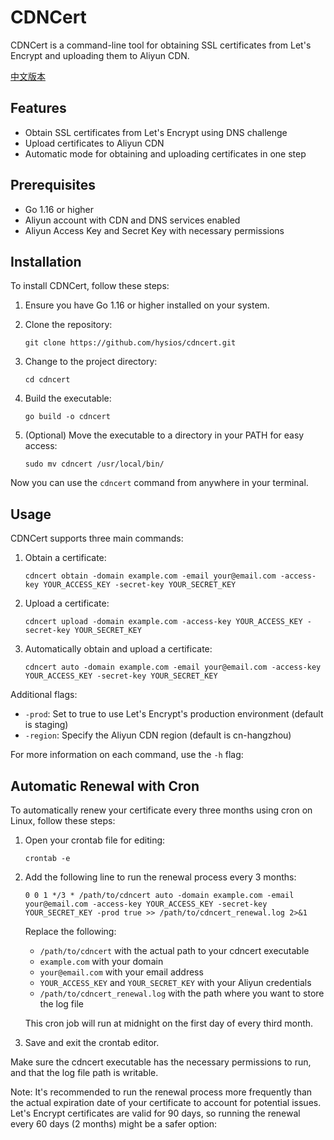 # CDNCert

CDNCert is a command-line tool for obtaining SSL certificates from Let's Encrypt and uploading them to Aliyun CDN.


[中文版本](README_zh.md)

## Features

- Obtain SSL certificates from Let's Encrypt using DNS challenge
- Upload certificates to Aliyun CDN
- Automatic mode for obtaining and uploading certificates in one step

## Prerequisites

- Go 1.16 or higher
- Aliyun account with CDN and DNS services enabled
- Aliyun Access Key and Secret Key with necessary permissions

## Installation

To install CDNCert, follow these steps:

1. Ensure you have Go 1.16 or higher installed on your system.

2. Clone the repository:
   ```
   git clone https://github.com/hysios/cdncert.git
   ```

3. Change to the project directory:
   ```
   cd cdncert
   ```

4. Build the executable:
   ```
   go build -o cdncert
   ```

5. (Optional) Move the executable to a directory in your PATH for easy access:
   ```
   sudo mv cdncert /usr/local/bin/
   ```

Now you can use the `cdncert` command from anywhere in your terminal.

## Usage

CDNCert supports three main commands:

1. Obtain a certificate:
   ```
   cdncert obtain -domain example.com -email your@email.com -access-key YOUR_ACCESS_KEY -secret-key YOUR_SECRET_KEY
   ```

2. Upload a certificate:
   ```
   cdncert upload -domain example.com -access-key YOUR_ACCESS_KEY -secret-key YOUR_SECRET_KEY
   ```

3. Automatically obtain and upload a certificate:
   ```
   cdncert auto -domain example.com -email your@email.com -access-key YOUR_ACCESS_KEY -secret-key YOUR_SECRET_KEY
   ```

Additional flags:
- `-prod`: Set to true to use Let's Encrypt's production environment (default is staging)
- `-region`: Specify the Aliyun CDN region (default is cn-hangzhou)

For more information on each command, use the `-h` flag:

## Automatic Renewal with Cron

To automatically renew your certificate every three months using cron on Linux, follow these steps:

1. Open your crontab file for editing:
   ```
   crontab -e
   ```

2. Add the following line to run the renewal process every 3 months:
   ```
   0 0 1 */3 * /path/to/cdncert auto -domain example.com -email your@email.com -access-key YOUR_ACCESS_KEY -secret-key YOUR_SECRET_KEY -prod true >> /path/to/cdncert_renewal.log 2>&1
   ```

   Replace the following:
   - `/path/to/cdncert` with the actual path to your cdncert executable
   - `example.com` with your domain
   - `your@email.com` with your email address
   - `YOUR_ACCESS_KEY` and `YOUR_SECRET_KEY` with your Aliyun credentials
   - `/path/to/cdncert_renewal.log` with the path where you want to store the log file

   This cron job will run at midnight on the first day of every third month.

3. Save and exit the crontab editor.

Make sure the cdncert executable has the necessary permissions to run, and that the log file path is writable.

Note: It's recommended to run the renewal process more frequently than the actual expiration date of your certificate to account for potential issues. Let's Encrypt certificates are valid for 90 days, so running the renewal every 60 days (2 months) might be a safer option:

